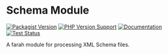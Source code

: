 Schema Module
=============
[![Packagist Version](https://img.shields.io/packagist/v/slothsoft/schema)](https://packagist.org/packages/slothsoft/schema)
[![PHP Version Support](https://img.shields.io/packagist/php-v/slothsoft/schema)](https://www.php.net/)
[![Documentation](https://img.shields.io/badge/docs-reference-blue.svg)](https://faulo.github.io/slothsoft-schema/)
[![Test Status](https://github.com/Faulo/slothsoft-schema/actions/workflows/ci-tests.yml/badge.svg)](../../actions/workflows/ci-tests.yml)

A farah module for processing XML Schema files.